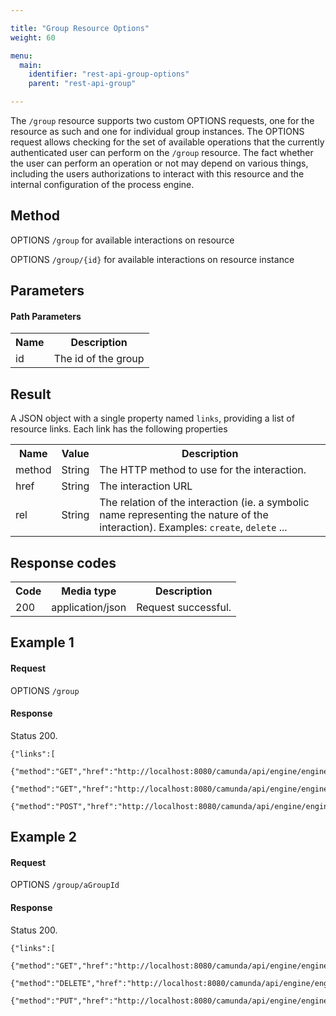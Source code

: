 ```yaml
---

title: "Group Resource Options"
weight: 60

menu:
  main:
    identifier: "rest-api-group-options"
    parent: "rest-api-group"

---
```



The `/group` resource supports two custom OPTIONS requests, one for the resource as such and one for individual group instances. The OPTIONS request allows checking for the set of available operations that the currently authenticated user can perform on the `/group` resource. The fact whether the user can perform an operation or not may depend on various things, including the users authorizations to interact with this resource and the internal configuration of the process engine.

Method
------

OPTIONS `/group` for available interactions on resource

OPTIONS `/group/{id}` for available interactions on resource instance


Parameters
----------

#### Path Parameters

<table class="table table-striped">
  <tr>
    <th>Name</th>
    <th>Description</th>
  </tr>
  <tr>
    <td>id</td>
    <td>The id of the group</td>
  </tr>
</table>


Result
------

A JSON object with a single property named `links`, providing a list of resource links. Each link has the following properties

<table class="table table-striped">
  <tr>
    <th>Name</th>
    <th>Value</th>
    <th>Description</th>
  </tr>
  <tr>
    <td>method</td>
    <td>String</td>
    <td>The HTTP method to use for the interaction.</td>
  </tr>
  <tr>
    <td>href</td>
    <td>String</td>
    <td>The interaction URL</td>
  </tr>
  <tr>
    <td>rel</td>
    <td>String</td>
    <td>The relation of the interaction (ie. a symbolic name representing the nature of the interaction). Examples: <code>create</code>, <code>delete</code> ...</td>
  </tr>
</table>


Response codes
--------------

<table class="table table-striped">
  <tr>
    <th>Code</th>
    <th>Media type</th>
    <th>Description</th>
  </tr>
  <tr>
    <td>200</td>
    <td>application/json</td>
    <td>Request successful.</td>
  </tr>
</table>

Example 1
---------

#### Request

OPTIONS `/group`

#### Response

Status 200.

    {"links":[
        {"method":"GET","href":"http://localhost:8080/camunda/api/engine/engine/default/group","rel":"list"},
        {"method":"GET","href":"http://localhost:8080/camunda/api/engine/engine/default/group/count","rel":"count"},
        {"method":"POST","href":"http://localhost:8080/camunda/api/engine/engine/default/group/create","rel":"create"}]}

Example 2
---------

#### Request

OPTIONS `/group/aGroupId`

#### Response

Status 200.

    {"links":[
        {"method":"GET","href":"http://localhost:8080/camunda/api/engine/engine/default/group/aGroupId","rel":"self"},
        {"method":"DELETE","href":"http://localhost:8080/camunda/api/engine/engine/default/group/aGroupId","rel":"delete"},
        {"method":"PUT","href":"http://localhost:8080/camunda/api/engine/engine/default/group/aGroupId","rel":"update"}]}
